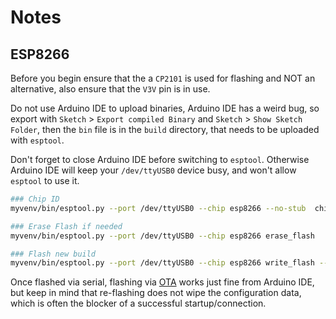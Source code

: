 # Notes

## ESP8266

Before you begin ensure that the a `CP2101` is used for flashing and NOT an alternative, also ensure that the `V3V` pin is in use.


Do not use Arduino IDE to upload binaries, Arduino IDE has a weird bug, so export with `Sketch` > `Export compiled Binary` and `Sketch` > `Show Sketch Folder`,
then the `bin` file is in the `build` directory, that needs to be uploaded with `esptool`.

Don't forget to close Arduino IDE before switching to `esptool`.
Otherwise Arduino IDE will keep your `/dev/ttyUSB0` device busy,
and won't allow `esptool` to use it.
 
```bash
### Chip ID
myvenv/bin/esptool.py --port /dev/ttyUSB0 --chip esp8266 --no-stub  chip_id

### Erase Flash if needed
myvenv/bin/esptool.py --port /dev/ttyUSB0 --chip esp8266 erase_flash

### Flash new build
myvenv/bin/esptool.py --port /dev/ttyUSB0 --chip esp8266 write_flash --flash_mode dio --flash_size detect 0x0 esp8266-midea-dehumidifier.ino.bin
```

Once flashed via serial, flashing via [OTA](https://github.com/JAndrassy/ArduinoOTA)
works just fine from Arduino IDE, but keep in mind that re-flashing does not wipe the configuration data,
which is often the blocker of a successful startup/connection.
